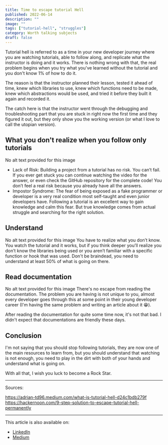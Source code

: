```yaml
---
title: Time to escape tutorial Hell
published: 2022-06-14
description: ""
image: ""
tags: ["tutorial-hell", "struggles"]
category: Worth talking subjects
draft: false
---
```


Tutorial hell is referred to as a time in your new developer journey where you are watching tutorials, able to follow along, and replicate what the instructor is doing and it works. There is nothing wrong with that, the real problem begins when you try what you've learned without the tutorial and you don't know 1% of how to do it.

The reason is that the instructor planned their lesson, tested it ahead of time, knew which libraries to use, knew which functions need to be made, knew which abstractions would be used, and tried it before they built it again and recorded it.

The catch here is that the instructor went through the debugging and troubleshooting part that you are stuck in right now the first time and they figured it out, but they only show you the working version (or what I love to call the utopian version).

## What you don't realize when you follow only tutorials
No alt text provided for this image
* Lack of Risk: Building a project from a tutorial has no risk. You can’t fail. If you ever get stuck you can continue watching the video for the answer, or even check the GitHub repository for the complete code! You don’t feel a real risk because you already have all the answers.
* Impostor Syndrome: The fear of being exposed as a fake programmer or developer is a very real condition most self-taught and even junior developers have. Following a tutorial is an excellent way to gain knowledge and calm this fear. But true knowledge comes from actual struggle and searching for the right solution.

## Understand
No alt text provided for this image
You have to realize what you don’t know. You watch the tutorial and it works, but if you think deeper you’ll realize you don’t know the libraries being used or you aren’t familiar with a specific function or hook that was used. Don't be braindead, you need to understand at least 50% of what is going on there.

## Read documentation
No alt text provided for this image
There's no escape from reading the documentation. The problem you are having is not unique to you, almost every developer goes through this at some point in their young developer career (I'm having the same problem and writing an article about it 😁). 

After reading the documentation for quite some time now, it's not that bad. I didn't expect that documentations are friendly these days.

## Conclusion
I'm not saying that you should stop following tutorials, they are now one of the main resources to learn from, but you should understand that watching is not enough, you need to play in the dirt with both of your hands and understand what is going on. 

With all that, I wish you luck to become a Rock Star.

--------------
Sources:

https://adrian-td96.medium.com/what-is-tutorial-hell-d24c1bdb279f
https://hackernoon.com/9-step-solution-to-escape-tutorial-hell-permanently

-----------
This article is also available on:  
* [LinkedIn](https://www.linkedin.com/pulse/its-time-escape-tutorial-hell-ayoub-abidi/)
* [Medium]()